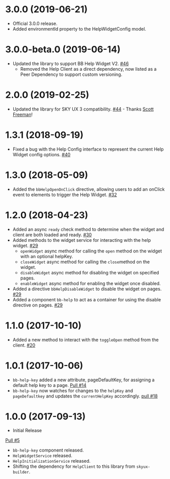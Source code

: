 # 3.0.0 (2019-06-21)
- Official 3.0.0 release.
- Added environmentId property to the HelpWidgetConfig model.

# 3.0.0-beta.0 (2019-06-14)
- Updated the library to support BB Help Widget V2. [#46](https://github.com/blackbaud/skyux-lib-help/pull/46)
  - Removed the Help Client as a direct dependency, now listed as a Peer Dependency to support custom versioning.

# 2.0.0 (2019-02-25)
- Updated the library for SKY UX 3 compatibility. [#44](https://github.com/blackbaud/skyux-lib-help/pull/44) - Thanks [Scott Freeman](https://github.com/Blackbaud-ScottFreeman)!

# 1.3.1 (2018-09-19)

- Fixed a bug with the Help Config interface to represent the current Help Widget config options. [#40](https://github.com/blackbaud/skyux-lib-help/pull/40)

# 1.3.0 (2018-05-09)

- Added the `bbHelpOpenOnClick` directive, allowing users to add an onClick event to elements to trigger the Help Widget. [#32](https://github.com/blackbaud/skyux-lib-help/pull/32)

# 1.2.0 (2018-04-23)

- Added an async `ready` check method to determine when the widget and client are both loaded and ready. [#30](https://github.com/blackbaud/skyux-lib-help/pull/30)
- Added methods to the widget service for interacting with the help widget. [#29](https://github.com/blackbaud/skyux-lib-help/pull/29)
  - `openWidget` async method for calling the `open` method on the widget with an optional helpKey.
  - `closeWidget` async method for calling the `close`method on the widget.
  - `disableWidget` async method for disabling the widget on specified pages.
  - `enableWidget` async method for enabling the widget once disabled.
- Added a directive `bbHelpDisableWidget` to disable the widget on pages. [#29](https://github.com/blackbaud/skyux-lib-help/pull/29)
- Added a component `bb-help` to act as a container for using the disable directive on pages. [#29](https://github.com/blackbaud/skyux-lib-help/pull/29)

# 1.1.0 (2017-10-10)

- Added a new method to interact with the `toggleOpen` method from the client. [#20](https://github.com/blackbaud/skyux-lib-help/pull/20)

# 1.0.1 (2017-10-06)
- `bb-help-key` added a new attribute, pageDefaultKey, for assigning a default help key to a page. [Pull #14](https://github.com/blackbaud/skyux-lib-help/pull/14)
- `bb-help-key` now watches for changes to the `helpKey` and `pageDefaultkey` and updates the `currentHelpKey` accordingly. [pull #18](https://github.com/blackbaud/skyux-lib-help/pull/18)

# 1.0.0 (2017-09-13)
- Initial Release

[Pull #5](https://github.com/blackbaud/skyux-lib-help/pull/5)
- `bb-help-key` component released.
- `HelpWidgetService` released.
- `HelpInitializationService` released.
- Shifting the dependency for `HelpClient` to this library from `skyux-builder`.


